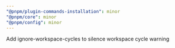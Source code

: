 ```yaml
---
"@pnpm/plugin-commands-installation": minor
"@pnpm/core": minor
"@pnpm/config": minor
---
```


Add ignore-workspace-cycles to silence workspace cycle warning
